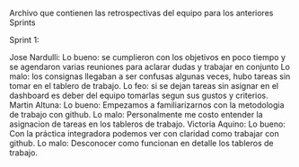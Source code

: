 Archivo que contienen las retrospectivas del equipo para los anteriores Sprints 

Sprint 1: 

Jose Nardulli: 
Lo bueno: se cumplieron con los objetivos en poco tiempo y se agendaron varias reuniones para aclarar dudas y trabajar en conjunto
Lo malo: los consignas llegaban a ser confusas algunas veces, hubo tareas sin tomar en el tablero de trabajo. 
Lo feo: si se dejan tareas sin asignar en el dashboard es deber del equipo tomarlas segun sus gustos y criterios.
Martin Altuna:
Lo bueno: Empezamos a familiarizarnos con la metodologia de trabajo con github.
Lo malo: Personalmente me costo entender la asignacion de tareas en los tableros de trabajo.
Victoria Aquino:
Lo bueno: Con la práctica integradora podemos ver con claridad como trabajar con github.
Lo malo: Desconocer como funcionan en detalle los tableros de trabajo.